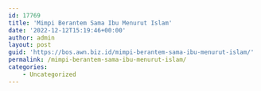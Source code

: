 ```yaml
---
id: 17769
title: 'Mimpi Berantem Sama Ibu Menurut Islam'
date: '2022-12-12T15:19:46+00:00'
author: admin
layout: post
guid: 'https://bos.awn.biz.id/mimpi-berantem-sama-ibu-menurut-islam/'
permalink: /mimpi-berantem-sama-ibu-menurut-islam/
categories:
    - Uncategorized
---
```


